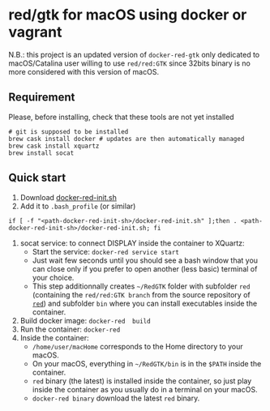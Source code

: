 # red/gtk for macOS using docker or vagrant

N.B.: this project is an updated version of `docker-red-gtk` only dedicated to macOS/Catalina user willing to use `red/red:GTK` since 32bits binary is no more considered with this version of macOS.

## Requirement 

Please, before installing, check that these tools are not yet installed

```{bash}
# git is supposed to be installed
brew cask install docker # updates are then automatically managed 
brew cask install xquartz
brew install socat
```

## Quick start

1. Download [docker-red-init.sh](https://raw.githubusercontent.com/rcqls/red-gtk-macOS/master/Docker/Scripts/docker-red-init.sh)
1. Add it to `.bash_profile` (or similar)
```
if [ -f "<path-docker-red-init-sh>/docker-red-init.sh" ];then . <path-docker-red-init-sh>/docker-red-init.sh; fi
```
1. socat service: to connect DISPLAY inside the container to XQuartz:
	* Start the service:  `docker-red service start`
	* Just wait few seconds until you should see a bash window that you can close only if you prefer to open another (less basic) terminal of your choice.
	* This step additionnally creates `~/RedGTK` folder with subfolder `red` (containing the `red/red:GTK branch` from the source repository of [`red`](https://github.com/red/red.git)) and subfolder `bin` where you can install executables inside the container.
1. Build docker image: `docker-red  build `
1. Run the container: `docker-red`
1. Inside the container: 
	* `/home/user/macHome` corresponds to the Home directory to your macOS.
	* On your macOS, everything in `~/RedGTK/bin` is in the `$PATH` inside the container.
	* `red` binary (the latest) is installed inside the container, so just play inside the container as you usually do in a terminal on your macOS.
	* `docker-red binary` download the latest `red` binary.